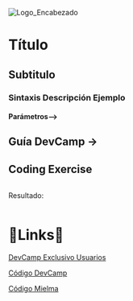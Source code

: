 ![Logo_Encabezado](https://github.com/ElizabethMaranon/Full-Stack/assets/148614690/a2caccdd-b7dd-4b08-8aba-e818c1c4eb48)

# Título
## Subtitulo
### Sintaxis Descripción Ejemplo
####  Parámetros-->
## Guía DevCamp → 



## Coding Exercise
```js
```
Resultado:
```js
```

# 🔗Links🔗

[DevCamp Exclusivo Usuarios]()  

[Código DevCamp]()

[Código Mielma]()

<!-- Ordenar enlaces -->
